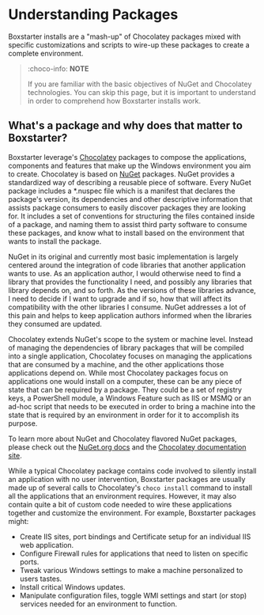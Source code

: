 ﻿---
Order: 50
Title: Understanding Packages
---

# Understanding Packages

Boxstarter installs are a "mash-up" of Chocolatey packages mixed with specific customizations and scripts to wire-up these packages to create a complete environment.

> :choco-info: **NOTE**
>
> If you are familiar with the basic objectives of NuGet and Chocolatey technologies. You can skip this page, but it is important to understand in order to comprehend how Boxstarter installs work.

## What's a package and why does that matter to Boxstarter?

Boxstarter leverage's [Chocolatey](https://chocolatey.org) packages to compose the applications, components and features that make up the Windows environment you aim to create. Chocolatey is based on [NuGet](https://nuget.org) packages. NuGet provides a standardized way of describing a reusable piece of software. Every NuGet package includes a \*.nuspec file which is a manifest that declares the package's version, its dependencies and other descriptive information that assists package consumers to easily discover packages they are looking for. It includes a set of conventions for structuring the files contained inside of a package, and naming them to assist third party software to consume these packages, and know what to install based on the environment that wants to install the package.

NuGet in its original and currently most basic implementation is largely centered around the integration of code libraries that another application wants to use. As an application author, I would otherwise need to find a library that provides the functionality I need, and possibly any libraries that library depends on, and so forth. As the versions of these libraries advance, I need to decide if I want to upgrade and if so, how that will affect its compatibility with the other libraries I consume. NuGet addresses a lot of this pain and helps to keep application authors informed when the libraries they consumed are updated.

Chocolatey extends NuGet's scope to the system or machine level. Instead of managing the dependencies of library packages that will be compiled into a single application, Chocolatey focuses on managing the applications that are consumed by a machine, and the other applications those applications depend on. While most Chocolatey packages focus on applications one would install on a computer, these can be any piece of state that can be required by a package. They could be a set of registry keys, a PowerShell module, a Windows Feature such as IIS or MSMQ or an ad-hoc script that needs to be executed in order to bring a machine into the state that is required by an environment in order for it to accomplish its purpose.

To learn more about NuGet and Chocolatey flavored NuGet packages, please check out the [NuGet.org docs](https://docs.nuget.org) and the [Chocolatey documentation site](https://docs.chocolatey.org).

While a typical Chocolatey package contains code involved to silently install an application with no user intervention, Boxstarter packages are usually made up of several calls to Chocolatey's `choco install` command to install all the applications that an environment requires. However, it may also contain quite a bit of custom code needed to wire these applications together and customize the environment. For example, Boxstarter packages might:

- Create IIS sites, port bindings and Certificate setup for an individual IIS web application.
- Configure Firewall rules for applications that need to listen on specific ports.
- Tweak various Windows settings to make a machine personalized to users tastes.
- Install critical Windows updates.
- Manipulate configuration files, toggle WMI settings and start (or stop) services needed for an environment to function.
